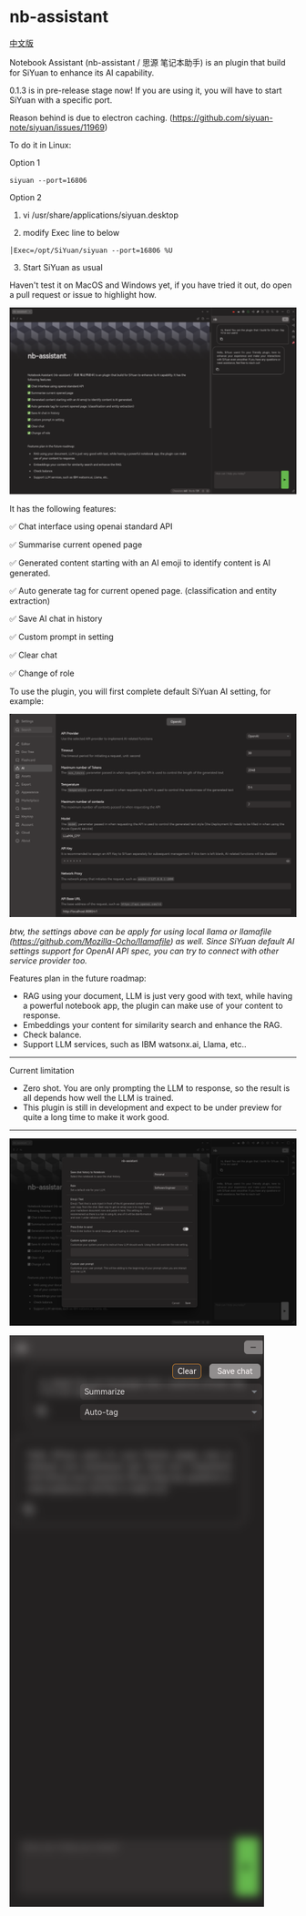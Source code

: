 
# nb-assistant

[中文版](./README_zh_CN.md)

Notebook Assistant (nb-assistant /  思源 笔记本助手) is an plugin that build for SiYuan to enhance its AI capability. 

0.1.3 is in pre-release stage now! If you are using it, you will have to start SiYuan with a specific port.

Reason behind is due to electron caching. (https://github.com/siyuan-note/siyuan/issues/11969)

To do it in Linux:

Option 1 

```shell
siyuan --port=16806
```

Option 2 

1. vi /usr/share/applications/siyuan.desktop

2. modify Exec line to below

```
│Exec=/opt/SiYuan/siyuan --port=16806 %U
```

3. Start SiYuan as usual

Haven't test it on MacOS and Windows yet, if you have tried it out, do open a pull request or issue to highlight how.

![preview](./preview.png)

It has the following features:

✅ Chat interface using openai standard API

✅ Summarise current opened page

✅ Generated content starting with an AI emoji to identify content is AI generated. 

✅ Auto generate tag for current opened page. (classification and entity extraction) 

✅ Save AI chat in history

✅ Custom prompt in setting

✅ Clear chat

✅ Change of role

To use the plugin, you will first complete default SiYuan AI setting, for example:

![demo4](./images/demo5.png)

*btw, the settings above can be apply for using local llama or llamafile (https://github.com/Mozilla-Ocho/llamafile) as well. Since SiYuan default AI settings support for OpenAI API spec, you can try to connect with other service provider too.*

Features plan in the future roadmap:

* RAG using your document, LLM is just very good with text, while having a powerful notebook app, the plugin can make use of your content to response.
* Embeddings your content for similarity search and enhance the RAG.
* Check balance.
* Support LLM services, such as IBM watsonx.ai, Llama, etc..


---

Current limitation

* Zero shot. You are only prompting the LLM to response, so the result is all depends how well the LLM is trained.
* This plugin is still in development and expect to be under preview for quite a long time to make it work good.

---

![demo3](./images/demo3.png)

![demo2](./images/demo2.png)

